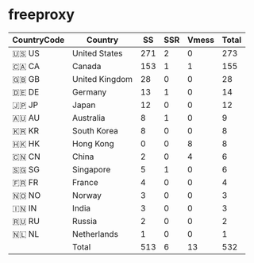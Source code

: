 # freeproxy

|CountryCode|Country|SS|SSR|Vmess|Total|
|  ----  | ----  |  ----  | ----  |  ----  | ----  |
|🇺🇸 US|United States|271|2|0|273|
|🇨🇦 CA|Canada|153|1|1|155|
|🇬🇧 GB|United Kingdom|28|0|0|28|
|🇩🇪 DE|Germany|13|1|0|14|
|🇯🇵 JP|Japan|12|0|0|12|
|🇦🇺 AU|Australia|8|1|0|9|
|🇰🇷 KR|South Korea|8|0|0|8|
|🇭🇰 HK|Hong Kong|0|0|8|8|
|🇨🇳 CN|China|2|0|4|6|
|🇸🇬 SG|Singapore|5|1|0|6|
|🇫🇷 FR|France|4|0|0|4|
|🇳🇴 NO|Norway|3|0|0|3|
|🇮🇳 IN|India|3|0|0|3|
|🇷🇺 RU|Russia|2|0|0|2|
|🇳🇱 NL|Netherlands|1|0|0|1|
||Total|513|6|13|532|
